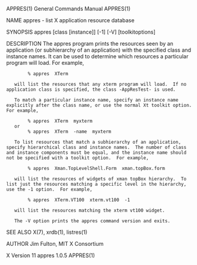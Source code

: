 APPRES(1)                                                                                                                                       General Commands Manual                                                                                                                                       APPRES(1)

NAME
       appres - list X application resource database

SYNOPSIS
       appres [class [instance]] [-1] [-V] [toolkitoptions]

DESCRIPTION
       The appres program prints the resources seen by an application (or subhierarchy of an application) with the specified class and instance names.  It can be used to determine which resources a particular program will load.  For example,

            % appres  XTerm

       will list the resources that any xterm program will load.  If no application class is specified, the class -AppResTest- is used.

       To match a particular instance name, specify an instance name explicitly after the class name, or use the normal Xt toolkit option.  For example,

            % appres  XTerm  myxterm
       or
            % appres  XTerm  -name  myxterm

       To list resources that match a subhierarchy of an application, specify hierarchical class and instance names.  The number of class and instance components must be equal, and the instance name should not be specified with a toolkit option.  For example,

            % appres  Xman.TopLevelShell.Form  xman.topBox.form

       will list the resources of widgets of xman topBox hierarchy.  To list just the resources matching a specific level in the hierarchy, use the -1 option.  For example,

            % appres  XTerm.VT100  xterm.vt100  -1

       will list the resources matching the xterm vt100 widget.

       The -V option prints the appres command version and exits.

SEE ALSO
       X(7), xrdb(1), listres(1)

AUTHOR
       Jim Fulton, MIT X Consortium

X Version 11                                                                                                                                          appres 1.0.5                                                                                                                                            APPRES(1)
